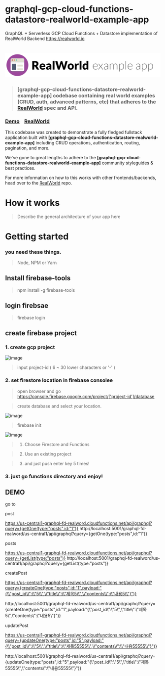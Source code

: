 # graphql-gcp-cloud-functions-datastore-realworld-example-app

GraphQL + Serverless GCP Cloud Functions + Datastore implementation of RealWorld Backend https://realworld.io

# ![RealWorld Example App](logo.png)

> ### [graphql-gcp-cloud-functions-datastore-realworld-example-app] codebase containing real world examples (CRUD, auth, advanced patterns, etc) that adheres to the [RealWorld](https://github.com/gothinkster/realworld) spec and API.

### [Demo](https://github.com/gothinkster/realworld)&nbsp;&nbsp;&nbsp;&nbsp;[RealWorld](https://github.com/gothinkster/realworld)

This codebase was created to demonstrate a fully fledged fullstack application built with **[graphql-gcp-cloud-functions-datastore-realworld-example-app]** including CRUD operations, authentication, routing, pagination, and more.

We've gone to great lengths to adhere to the **[graphql-gcp-cloud-functions-datastore-realworld-example-app]** community styleguides & best practices.

For more information on how to this works with other frontends/backends, head over to the [RealWorld](https://github.com/gothinkster/realworld) repo.

# How it works

> Describe the general architecture of your app here

# Getting started

### you need these things.

> Node, NPM or Yarn

## Install firebase-tools

> npm install -g firebase-tools

## login firebsae

> firebase login

## create firebase project

### 1. create gcp project

![image](https://user-images.githubusercontent.com/33514304/79644975-544d4500-81e7-11ea-807c-4cf5b0d0c68b.png)

> input project-id ( 6 ~ 30 lower characters or '-' )

### 2. set firestore location in firebase consolee

> open browser and go https://console.firebase.google.com/project/['project-id']/database

> create database and select your location.

![image](https://user-images.githubusercontent.com/33514304/79644676-69c16f80-81e5-11ea-96c6-d689569cc5e2.png)

> firebase init

![image](https://user-images.githubusercontent.com/33514304/79644428-e5bab800-81e3-11ea-8c7d-d61b9a7ed1d4.png)

> 1. Choose Firestore and Functions

> 2. Use an existing project

> 3. and just push enter key 5 times!

### 3. just go functions directory and enjoy!

## DEMO

go to

post

https://us-central1-graphql-fd-realword.cloudfunctions.net/api/graphql?query={getOne(type:"posts",id:"1")}
http://localhost:5001/graphql-fd-realword/us-central1/api/graphql?query={getOne(type:"posts",id:"1")}

posts

https://us-central1-graphql-fd-realword.cloudfunctions.net/api/graphql?query={getList(type:"posts")}
http://localhost:5001/graphql-fd-realword/us-central1/api/graphql?query={getList(type:"posts")}

createPost

https://us-central1-graphql-fd-realword.cloudfunctions.net/api/graphql?query={createOne(type:"posts",id:"1",payload:"{\\"post_id\\":\\"5\\",\\"title\\":\\"제목5\\",\\"contents\\":\\"내용5\\"}")}

http://localhost:5001/graphql-fd-realword/us-central1/api/graphql?query={createOne(type:"posts",id:"1",payload:"{\\"post_id\\":\\"5\\",\\"title\\":\\"제목5\\",\\"contents\\":\\"내용5\\"}")}

updatePost

https://us-central1-graphql-fd-realword.cloudfunctions.net/api/graphql?query={updateOne(type:"posts",id:"5",payload:"{\\"post_id\\":\\"5\\",\\"title\\":\\"제목55555\\",\\"contents\\":\\"내용55555\\"}")}

http://localhost:5001/graphql-fd-realword/us-central1/api/graphql?query={updateOne(type:"posts",id:"5",payload:"{\\"post_id\\":\\"5\\",\\"title\\":\\"제목55555\\",\\"contents\\":\\"내용55555\\"}")}
